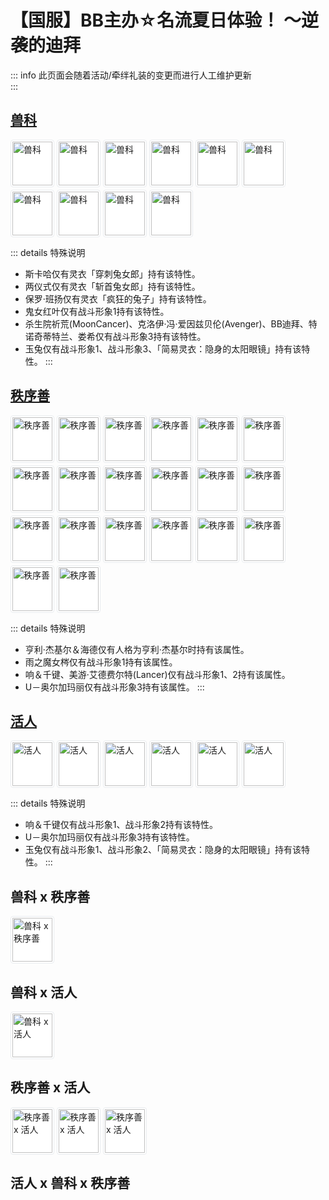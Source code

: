 # 【国服】BB主办☆名流夏日体验！ ～逆袭的迪拜

::: info 此页面会随着活动/牵绊礼装的变更而进行人工维护更新  
:::

## [兽科](https://fgo.wiki/w/%E7%89%B9%E6%80%A7%EF%BC%9A%E5%85%BD%E7%A7%91)

<div style="display: flex; flex-wrap: wrap; align-items: center; gap: 0.25rem;"><img src="https://media.fgo.wiki/thumb/0/01/Servant391.jpg/64px-Servant391.jpg" width="64" height="70" alt="兽科" style="background-color: #fff; border: 1px solid #e9ecef; border-radius: 4px; padding: 2px;" loading="lazy"><img src="https://media.fgo.wiki/thumb/0/00/Servant419.jpg/64px-Servant419.jpg" width="64" height="70" alt="兽科" style="background-color: #fff; border: 1px solid #e9ecef; border-radius: 4px; padding: 2px;" loading="lazy"><img src="https://media.fgo.wiki/thumb/c/c4/Servant128.jpg/64px-Servant128.jpg" width="64" height="70" alt="兽科" style="background-color: #fff; border: 1px solid #e9ecef; border-radius: 4px; padding: 2px;" loading="lazy"><img src="https://media.fgo.wiki/thumb/f/f3/Servant355.jpg/64px-Servant355.jpg" width="64" height="70" alt="兽科" style="background-color: #fff; border: 1px solid #e9ecef; border-radius: 4px; padding: 2px;" loading="lazy"><img src="https://media.fgo.wiki/thumb/8/8a/Servant265.jpg/64px-Servant265.jpg" width="64" height="70" alt="兽科" style="background-color: #fff; border: 1px solid #e9ecef; border-radius: 4px; padding: 2px;" loading="lazy"><img src="https://media.fgo.wiki/thumb/b/bb/Servant390.jpg/64px-Servant390.jpg" width="64" height="70" alt="兽科" style="background-color: #fff; border: 1px solid #e9ecef; border-radius: 4px; padding: 2px;" loading="lazy"><img src="https://media.fgo.wiki/thumb/6/69/Servant388.jpg/64px-Servant388.jpg" width="64" height="70" alt="兽科" style="background-color: #fff; border: 1px solid #e9ecef; border-radius: 4px; padding: 2px;" loading="lazy"><img src="https://media.fgo.wiki/thumb/b/bd/Servant421.jpg/64px-Servant421.jpg" width="64" height="70" alt="兽科" style="background-color: #fff; border: 1px solid #e9ecef; border-radius: 4px; padding: 2px;" loading="lazy"><img src="https://media.fgo.wiki/thumb/8/8e/Servant422.jpg/64px-Servant422.jpg" width="64" height="70" alt="兽科" style="background-color: #fff; border: 1px solid #e9ecef; border-radius: 4px; padding: 2px;" loading="lazy"><img src="https://media.fgo.wiki/thumb/6/61/Servant285.jpg/64px-Servant285.jpg" width="64" height="70" alt="兽科" style="background-color: #fff; border: 1px solid #e9ecef; border-radius: 4px; padding: 2px;" loading="lazy"></div>


::: details 特殊说明
- 斯卡哈仅有灵衣「穿刺兔女郎」持有该特性。
- 两仪式仅有灵衣「斩首兔女郎」持有该特性。
- 保罗·班扬仅有灵衣「疯狂的兔子」持有该特性。
- 鬼女红叶仅有战斗形象1持有该特性。
- 杀生院祈荒(MoonCancer)、克洛伊·冯·爱因兹贝伦(Avenger)、BB迪拜、特诺奇蒂特兰、娄希仅有战斗形象3持有该特性。
- 玉兔仅有战斗形象1、战斗形象3、「简易灵衣：隐身的太阳眼镜」持有该特性。
:::


## [秩序善](https://fgo.wiki/w/%E5%B1%9E%E6%80%A7%EF%BC%9A%E7%A7%A9%E5%BA%8F%C2%B7%E5%96%84)

<div style="display: flex; flex-wrap: wrap; align-items: center; gap: 0.25rem;"><img src="https://media.fgo.wiki/thumb/2/24/Servant121.jpg/64px-Servant121.jpg" width="64" height="70" alt="秩序善" style="background-color: #fff; border: 1px solid #e9ecef; border-radius: 4px; padding: 2px;" loading="lazy"><img src="https://media.fgo.wiki/thumb/e/e9/Servant123.jpg/64px-Servant123.jpg" width="64" height="70" alt="秩序善" style="background-color: #fff; border: 1px solid #e9ecef; border-radius: 4px; padding: 2px;" loading="lazy"><img src="https://media.fgo.wiki/thumb/0/0e/Servant227.jpg/64px-Servant227.jpg" width="64" height="70" alt="秩序善" style="background-color: #fff; border: 1px solid #e9ecef; border-radius: 4px; padding: 2px;" loading="lazy"><img src="https://media.fgo.wiki/thumb/d/d5/Servant122.jpg/64px-Servant122.jpg" width="64" height="70" alt="秩序善" style="background-color: #fff; border: 1px solid #e9ecef; border-radius: 4px; padding: 2px;" loading="lazy"><img src="https://media.fgo.wiki/thumb/2/29/Servant129.jpg/64px-Servant129.jpg" width="64" height="70" alt="秩序善" style="background-color: #fff; border: 1px solid #e9ecef; border-radius: 4px; padding: 2px;" loading="lazy"><img src="https://media.fgo.wiki/thumb/9/99/Servant085.jpg/64px-Servant085.jpg" width="64" height="70" alt="秩序善" style="background-color: #fff; border: 1px solid #e9ecef; border-radius: 4px; padding: 2px;" loading="lazy"><img src="https://media.fgo.wiki/thumb/4/4b/Servant313.jpg/64px-Servant313.jpg" width="64" height="70" alt="秩序善" style="background-color: #fff; border: 1px solid #e9ecef; border-radius: 4px; padding: 2px;" loading="lazy"><img src="https://media.fgo.wiki/thumb/6/65/Servant181.jpg/64px-Servant181.jpg" width="64" height="70" alt="秩序善" style="background-color: #fff; border: 1px solid #e9ecef; border-radius: 4px; padding: 2px;" loading="lazy"><img src="https://media.fgo.wiki/thumb/8/8c/Servant266.jpg/64px-Servant266.jpg" width="64" height="70" alt="秩序善" style="background-color: #fff; border: 1px solid #e9ecef; border-radius: 4px; padding: 2px;" loading="lazy"><img src="https://media.fgo.wiki/thumb/8/8c/Servant182.jpg/64px-Servant182.jpg" width="64" height="70" alt="秩序善" style="background-color: #fff; border: 1px solid #e9ecef; border-radius: 4px; padding: 2px;" loading="lazy"><img src="https://media.fgo.wiki/thumb/d/d0/Servant130.jpg/64px-Servant130.jpg" width="64" height="70" alt="秩序善" style="background-color: #fff; border: 1px solid #e9ecef; border-radius: 4px; padding: 2px;" loading="lazy"><img src="https://media.fgo.wiki/thumb/4/46/Servant145.jpg/64px-Servant145.jpg" width="64" height="70" alt="秩序善" style="background-color: #fff; border: 1px solid #e9ecef; border-radius: 4px; padding: 2px;" loading="lazy"><img src="https://media.fgo.wiki/thumb/0/04/Servant150.jpg/64px-Servant150.jpg" width="64" height="70" alt="秩序善" style="background-color: #fff; border: 1px solid #e9ecef; border-radius: 4px; padding: 2px;" loading="lazy"><img src="https://media.fgo.wiki/thumb/0/08/Servant385.jpg/64px-Servant385.jpg" width="64" height="70" alt="秩序善" style="background-color: #fff; border: 1px solid #e9ecef; border-radius: 4px; padding: 2px;" loading="lazy"><img src="https://media.fgo.wiki/thumb/7/74/Servant177.jpg/64px-Servant177.jpg" width="64" height="70" alt="秩序善" style="background-color: #fff; border: 1px solid #e9ecef; border-radius: 4px; padding: 2px;" loading="lazy"><img src="https://media.fgo.wiki/thumb/5/56/Servant135.jpg/64px-Servant135.jpg" width="64" height="70" alt="秩序善" style="background-color: #fff; border: 1px solid #e9ecef; border-radius: 4px; padding: 2px;" loading="lazy"><img src="https://media.fgo.wiki/thumb/4/41/Servant418.jpg/64px-Servant418.jpg" width="64" height="70" alt="秩序善" style="background-color: #fff; border: 1px solid #e9ecef; border-radius: 4px; padding: 2px;" loading="lazy"><img src="https://media.fgo.wiki/thumb/8/8e/Servant422.jpg/64px-Servant422.jpg" width="64" height="70" alt="秩序善" style="background-color: #fff; border: 1px solid #e9ecef; border-radius: 4px; padding: 2px;" loading="lazy"><img src="https://media.fgo.wiki/thumb/3/35/Servant222.jpg/64px-Servant222.jpg" width="64" height="70" alt="秩序善" style="background-color: #fff; border: 1px solid #e9ecef; border-radius: 4px; padding: 2px;" loading="lazy"><img src="https://media.fgo.wiki/thumb/9/9c/Servant001.jpg/64px-Servant001.jpg" width="64" height="70" alt="秩序善" style="background-color: #fff; border: 1px solid #e9ecef; border-radius: 4px; padding: 2px;" loading="lazy"></div>


::: details 特殊说明
- 亨利·杰基尔＆海德仅有人格为亨利·杰基尔时持有该属性。
- 雨之魔女梣仅有战斗形象1持有该属性。
- 响＆千键、美游·艾德费尔特(Lancer)仅有战斗形象1、2持有该属性。
- U－奥尔加玛丽仅有战斗形象3持有该属性。
:::


## [活人](https://fgo.wiki/w/%E7%89%B9%E6%80%A7%EF%BC%9A%E6%B4%BB%E5%9C%A8%E5%BD%93%E4%B8%8B%E7%9A%84%E4%BA%BA%E7%B1%BB)

<div style="display: flex; flex-wrap: wrap; align-items: center; gap: 0.25rem;"><img src="https://media.fgo.wiki/thumb/f/fa/Servant286.jpg/64px-Servant286.jpg" width="64" height="70" alt="活人" style="background-color: #fff; border: 1px solid #e9ecef; border-radius: 4px; padding: 2px;" loading="lazy"><img src="https://media.fgo.wiki/thumb/8/8c/Servant182.jpg/64px-Servant182.jpg" width="64" height="70" alt="活人" style="background-color: #fff; border: 1px solid #e9ecef; border-radius: 4px; padding: 2px;" loading="lazy"><img src="https://media.fgo.wiki/thumb/e/e7/Servant356.jpg/64px-Servant356.jpg" width="64" height="70" alt="活人" style="background-color: #fff; border: 1px solid #e9ecef; border-radius: 4px; padding: 2px;" loading="lazy"><img src="https://media.fgo.wiki/thumb/6/69/Servant388.jpg/64px-Servant388.jpg" width="64" height="70" alt="活人" style="background-color: #fff; border: 1px solid #e9ecef; border-radius: 4px; padding: 2px;" loading="lazy"><img src="https://media.fgo.wiki/thumb/4/41/Servant418.jpg/64px-Servant418.jpg" width="64" height="70" alt="活人" style="background-color: #fff; border: 1px solid #e9ecef; border-radius: 4px; padding: 2px;" loading="lazy"><img src="https://media.fgo.wiki/thumb/9/9c/Servant001.jpg/64px-Servant001.jpg" width="64" height="70" alt="活人" style="background-color: #fff; border: 1px solid #e9ecef; border-radius: 4px; padding: 2px;" loading="lazy"></div>


::: details 特殊说明
- 响＆千键仅有战斗形象1、战斗形象2持有该特性。
- U－奥尔加玛丽仅有战斗形象3持有该特性。
- 玉兔仅有战斗形象1、战斗形象2、「简易灵衣：隐身的太阳眼镜」持有该特性。
:::


## 兽科 x 秩序善

<div style="display: flex; flex-wrap: wrap; align-items: center; gap: 0.25rem;"><img src="https://media.fgo.wiki/thumb/8/8e/Servant422.jpg/64px-Servant422.jpg" width="64" height="70" alt="兽科 x 秩序善" style="background-color: #fff; border: 1px solid #e9ecef; border-radius: 4px; padding: 2px;" loading="lazy"></div>

## 兽科 x 活人

<div style="display: flex; flex-wrap: wrap; align-items: center; gap: 0.25rem;"><img src="https://media.fgo.wiki/thumb/6/69/Servant388.jpg/64px-Servant388.jpg" width="64" height="70" alt="兽科 x 活人" style="background-color: #fff; border: 1px solid #e9ecef; border-radius: 4px; padding: 2px;" loading="lazy"></div>

## 秩序善 x 活人

<div style="display: flex; flex-wrap: wrap; align-items: center; gap: 0.25rem;"><img src="https://media.fgo.wiki/thumb/8/8c/Servant182.jpg/64px-Servant182.jpg" width="64" height="70" alt="秩序善 x 活人" style="background-color: #fff; border: 1px solid #e9ecef; border-radius: 4px; padding: 2px;" loading="lazy"><img src="https://media.fgo.wiki/thumb/4/41/Servant418.jpg/64px-Servant418.jpg" width="64" height="70" alt="秩序善 x 活人" style="background-color: #fff; border: 1px solid #e9ecef; border-radius: 4px; padding: 2px;" loading="lazy"><img src="https://media.fgo.wiki/thumb/9/9c/Servant001.jpg/64px-Servant001.jpg" width="64" height="70" alt="秩序善 x 活人" style="background-color: #fff; border: 1px solid #e9ecef; border-radius: 4px; padding: 2px;" loading="lazy"></div>

## 活人 x 兽科 x 秩序善

<div style="display: flex; flex-wrap: wrap; align-items: center; gap: 0.25rem;"></div>